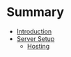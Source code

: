 # Summary

* [Introduction](README.md)
* [Server Setup](chapter1.md)
   * [Hosting](get_hosting.md)

